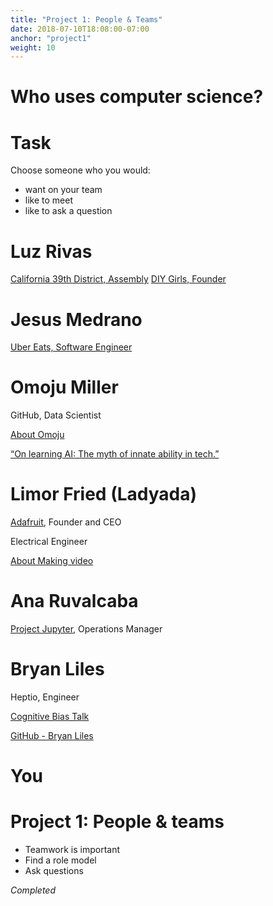 ```yaml
---
title: "Project 1: People & Teams"
date: 2018-07-10T18:08:00-07:00
anchor: "project1"
weight: 10
---
```


# Who uses computer science?



# Task

Choose someone who you would:

- want on your team
- like to meet
- like to ask a question

# Luz Rivas

[California 39th District, Assembly](https://www.luzforassembly.com/)
[DIY Girls, Founder](https://www.diygirls.org/founder/)

# Jesus Medrano

[Uber Eats, Software Engineer](https://eng.uber.com/android-eats/)

# Omoju Miller

GitHub, Data Scientist

[About Omoju](http://omojumiller.com/about/)

[“On learning AI: The myth of innate ability in tech.”](https://youtu.be/BFWVHSeakkg?t=7s)

# Limor Fried (Ladyada)

[Adafruit](https://learn.adafruit.com), Founder and CEO

Electrical Engineer

[About Making video](https://youtu.be/V4WtPv0yWek)

# Ana Ruvalcaba

[Project Jupyter](https://jupyter.org), Operations Manager

# Bryan Liles

Heptio, Engineer

[Cognitive Bias Talk](https://www.youtube.com/watch?v=fYCoEsc4aaE)

[GitHub - Bryan Liles](https://github.com/bryanl)

# You

# Project 1: People & teams

- Teamwork is important
- Find a role model
- Ask questions

*Completed*